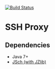 [![Build Status](https://travis-ci.org/cronn-de/ssh-proxy.png?branch=master)](https://travis-ci.org/cronn-de/ssh-proxy)

# SSH Proxy #

## Dependencies ##

- Java 7+
- [JSch (with JZlib)][jsch]

[jsch]: http://www.jcraft.com/jsch/
